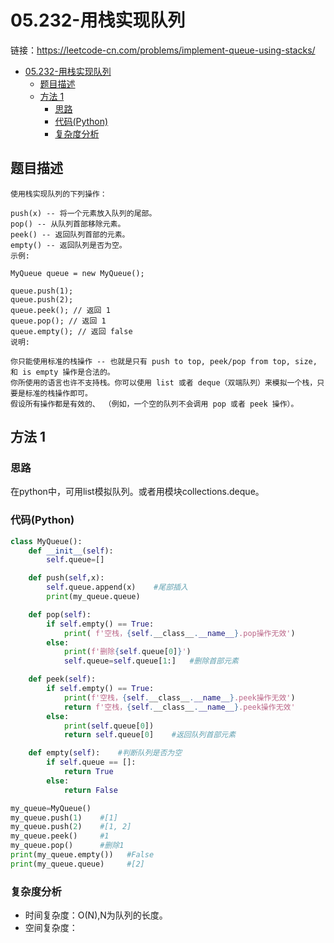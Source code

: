 # 05.232-用栈实现队列

链接：https://leetcode-cn.com/problems/implement-queue-using-stacks/

- [05.232-用栈实现队列](#05232-用栈实现队列)
    - [题目描述](#题目描述)
    - [方法 1](#方法-1)
        - [思路](#思路)
        - [代码(Python)](#代码Python)
        - [复杂度分析](#复杂度分析)

## 题目描述
```
使用栈实现队列的下列操作：

push(x) -- 将一个元素放入队列的尾部。
pop() -- 从队列首部移除元素。
peek() -- 返回队列首部的元素。
empty() -- 返回队列是否为空。
示例:

MyQueue queue = new MyQueue();

queue.push(1);
queue.push(2);
queue.peek(); // 返回 1
queue.pop(); // 返回 1
queue.empty(); // 返回 false
说明:

你只能使用标准的栈操作 -- 也就是只有 push to top, peek/pop from top, size, 和 is empty 操作是合法的。
你所使用的语言也许不支持栈。你可以使用 list 或者 deque（双端队列）来模拟一个栈，只要是标准的栈操作即可。
假设所有操作都是有效的、 （例如，一个空的队列不会调用 pop 或者 peek 操作）。

```

## 方法 1

### 思路
在python中，可用list模拟队列。或者用模块collections.deque。


### 代码(Python)
```python
class MyQueue():
    def __init__(self):
        self.queue=[]

    def push(self,x):
        self.queue.append(x)    #尾部插入
        print(my_queue.queue)

    def pop(self):
        if self.empty() == True:
            print( f'空栈，{self.__class__.__name__}.pop操作无效')
        else:
            print(f'删除{self.queue[0]}')
            self.queue=self.queue[1:]   #删除首部元素

    def peek(self):
        if self.empty() == True:
            print(f'空栈，{self.__class__.__name__}.peek操作无效')
            return f'空栈，{self.__class__.__name__}.peek操作无效'
        else:
            print(self.queue[0])
            return self.queue[0]    #返回队列首部元素

    def empty(self):    #判断队列是否为空
        if self.queue == []:
            return True
        else:
            return False

my_queue=MyQueue()
my_queue.push(1)    #[1]
my_queue.push(2)    #[1, 2]
my_queue.peek()     #1
my_queue.pop()      #删除1
print(my_queue.empty())   #False
print(my_queue.queue)     #[2]

```

### 复杂度分析
- 时间复杂度：O(N),N为队列的长度。
- 空间复杂度：
